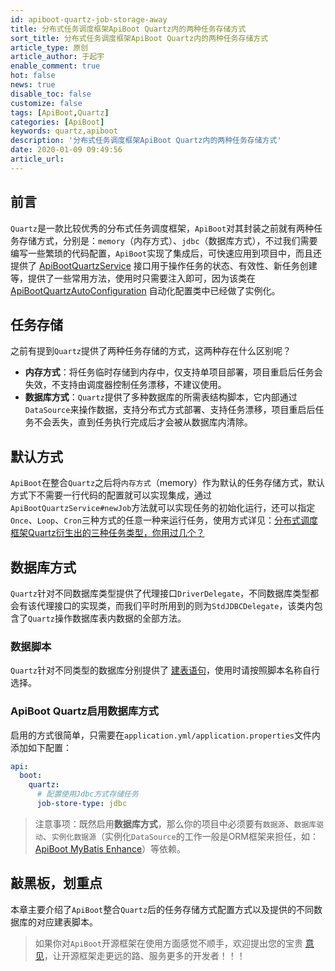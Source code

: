 ```yaml
---
id: apiboot-quartz-job-storage-away
title: 分布式任务调度框架ApiBoot Quartz内的两种任务存储方式
sort_title: 分布式任务调度框架ApiBoot Quartz内的两种任务存储方式
article_type: 原创
article_author: 于起宇
enable_comment: true
hot: false
news: true
disable_toc: false
customize: false
tags: [ApiBoot,Quartz]
categories: [ApiBoot]
keywords: quartz,apiboot
description: '分布式任务调度框架ApiBoot Quartz内的两种任务存储方式'
date: 2020-01-09 09:49:56
article_url:
---
```


## 前言

`Quartz`是一款比较优秀的分布式任务调度框架，`ApiBoot`对其封装之前就有两种任务存储方式，分别是：`memory`（内存方式）、`jdbc`（数据库方式），不过我们需要编写一些繁琐的代码配置，`ApiBoot`实现了集成后，可快速应用到项目中，而且还提供了 [ApiBootQuartzService](https://gitee.com/minbox-projects/api-boot/blob/master/api-boot-project/api-boot-plugins/api-boot-plugin-quartz/src/main/java/org/minbox/framework/api/boot/plugin/quartz/ApiBootQuartzService.java) 接口用于操作任务的状态、有效性、新任务创建等，提供了一些常用方法，使用时只需要注入即可，因为该类在 [ApiBootQuartzAutoConfiguration](https://gitee.com/minbox-projects/api-boot/blob/master/api-boot-project/api-boot-autoconfigure/src/main/java/org/minbox/framework/api/boot/autoconfigure/quartz/ApiBootQuartzAutoConfiguration.java) 自动化配置类中已经做了实例化。

## 任务存储

之前有提到`Quartz`提供了两种任务存储的方式，这两种存在什么区别呢？

- **内存方式**：将任务临时存储到内存中，仅支持单项目部署，项目重启后任务会失效，不支持由调度器控制任务漂移，不建议使用。
- **数据库方式**：`Quartz`提供了多种数据库的所需表结构脚本，它内部通过`DataSource`来操作数据，支持分布式方式部署、支持任务漂移，项目重启后任务不会丢失，直到任务执行完成后才会被从数据库内清除。

## 默认方式

`ApiBoot`在整合`Quartz`之后将`内存方式`（memory）作为默认的任务存储方式，默认方式下不需要一行代码的配置就可以实现集成，通过`ApiBootQuartzService#newJob`方法就可以实现任务的初始化运行，还可以指定`Once`、`Loop`、`Cron`三种方式的任意一种来运行任务，使用方式详见：[分布式调度框架Quartz衍生出的三种任务类型，你用过几个？](https://blog.minbox.org/apiboot-quartz-job-types.html)

## 数据库方式

`Quartz`针对不同数据库类型提供了代理接口`DriverDelegate`，不同数据库类型都会有该代理接口的实现类，而我们平时所用到的则为`StdJDBCDelegate`，该类内包含了`Quartz`操作数据库表内数据的全部方法。

### 数据脚本

`Quartz`针对不同类型的数据库分别提供了 [建表语句](https://gitee.com/minbox-projects/api-boot/tree/master/api-boot-samples/api-boot-sample-quartz/src/main/resources/schemas)，使用时请按照脚本名称自行选择。

### ApiBoot Quartz启用数据库方式

启用的方式很简单，只需要在`application.yml/application.properties`文件内添加如下配置：

```yaml
api:
  boot:
    quartz:
      # 配置使用Jdbc方式存储任务
      job-store-type: jdbc
```

> 注意事项：既然启用**数据库方式**，那么你的项目中必须要有`数据源`、`数据库驱动`、`实例化数据源`（实例化`DataSource`的工作一般是ORM框架来担任，如：[ApiBoot MyBatis Enhance](https://apiboot.minbox.org/zh-cn/docs/api-boot-mybatis-enhance.html)）等依赖。

## 敲黑板，划重点

本章主要介绍了`ApiBoot`整合`Quartz`后的任务存储方式配置方式以及提供的不同数据库的对应建表脚本。

> 如果你对`ApiBoot`开源框架在使用方面感觉不顺手，欢迎提出您的宝贵 [意见](https://gitee.com/minbox-projects/api-boot/issues)，让开源框架走更远的路、服务更多的开发者！！！